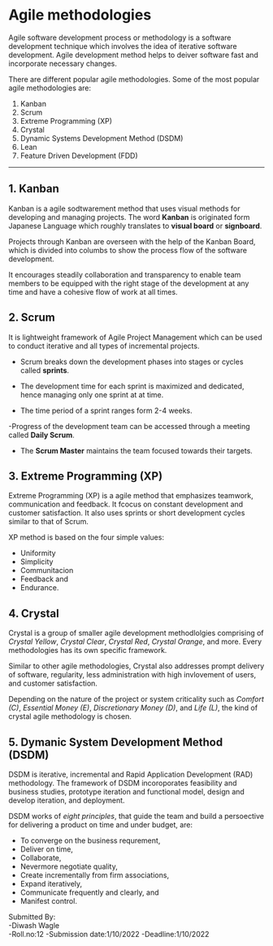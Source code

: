 # **Agile methodologies**

Agile software development process or methodology is a software development technique which involves the idea of iterative software development.
Agile development method helps to deiver software fast and incorporate necessary changes.

There are different popular agile methodologies. Some of the most popular agile methodologies are:

1. Kanban
2. Scrum
3. Extreme Programming (XP)
4. Crystal
5. Dynamic Systems Development Method (DSDM)
6. Lean
7. Feature Driven Development (FDD)

---

## **1. Kanban**

Kanban is a agile sodtwarement method that uses visual methods for developing and managing projects. The word **Kanban**  is originated form Japanese Language which roughly translates to **visual board** or **signboard**.

Projects through Kanban are overseen with the help of the Kanban Board, which is divided into columbs to show the process flow of the software development.

It encourages steadily collaboration and transparency to enable team members to be equipped with the right stage of the development at any time and have a cohesive flow of work at all times.

## **2. Scrum**

It is lightweight framework of Agile Project Management which can be used to conduct iterative and all types of incremental projects.

- Scrum breaks down the development phases into stages or cycles called **sprints**.

- The development time for each sprint is maximized and dedicated, hence managing only one sprint at at time.

- The time period of a sprint ranges form 2-4 weeks.

-Progress of the development team can be accessed through a meeting called **Daily Scrum**.

- The **Scrum Master** maintains the team focused towards their targets.

## **3. Extreme Programming (XP)**

Extreme Programming (XP) is a agile method that emphasizes teamwork, communication and feedback. It fcocus on constant development and customer satisfaction. It also uses sprints or short development cycles similar to that of Scrum.

XP method is based on the four simple values:

- Uniformity
- Simplicity
- Communitacion
- Feedback and
- Endurance.

## **4. Crystal**
Crystal is a group of smaller agile development methodlolgies comprising of *Crystal Yellow*, *Crystal Clear*, *Crystal Red*, *Crystal Orange*, and more. Every methodologies has its own specific framework.

Similar to other agile methodologies, Crystal also addresses prompt delivery of software, regularity, less administration with high invlovement of users, and customer satisfaction.

Depending on the nature of the project or system criticality such as *Comfort (C)*, *Essential Money (E)*, *Discretionary Money (D)*, and *Life (L)*, the kind of crystal agile methodology is chosen.

## **5. Dymanic System Development Method (DSDM)**

DSDM is iterative, incremental and Rapid Application Development (RAD) methodology. The framework of DSDM incoroporates feasibility and business studies, prototype iteration and functional model, design and develop iteration, and deployment.

DSDM works of *eight principles*, that guide the team and build a persoective for delivering a product on time and under budget, are:

- To converge on the business requrement,
- Deliver on time,
- Collaborate,
- Nevermore negotiate quality,
- Create incrementally from firm associations,
- Expand iteratively,
- Communicate frequently and clearly, and
- Manifest control.

Submitted By:</br>
-Diwash Wagle</br>
-Roll.no:12
-Submission date:1/10/2022
-Deadline:1/10/2022
